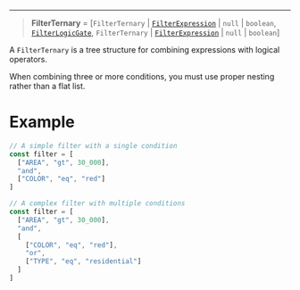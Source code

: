 ***

> **FilterTernary** = \[`FilterTernary` | [`FilterExpression`](FilterExpression.md) | `null` | `boolean`, [`FilterLogicGate`](FilterLogicGate.md), `FilterTernary` | [`FilterExpression`](FilterExpression.md) | `null` | `boolean`]

A `FilterTernary` is a tree structure for combining expressions with logical operators.

When combining three or more conditions, you must use proper nesting rather than a flat list.

# Example

```typescript
// A simple filter with a single condition
const filter = [
  ["AREA", "gt", 30_000],
  "and",
  ["COLOR", "eq", "red"]
]

// A complex filter with multiple conditions
const filter = [
  ["AREA", "gt", 30_000],
  "and",
  [
    ["COLOR", "eq", "red"],
    "or",
    ["TYPE", "eq", "residential"]
  ]
]
```
